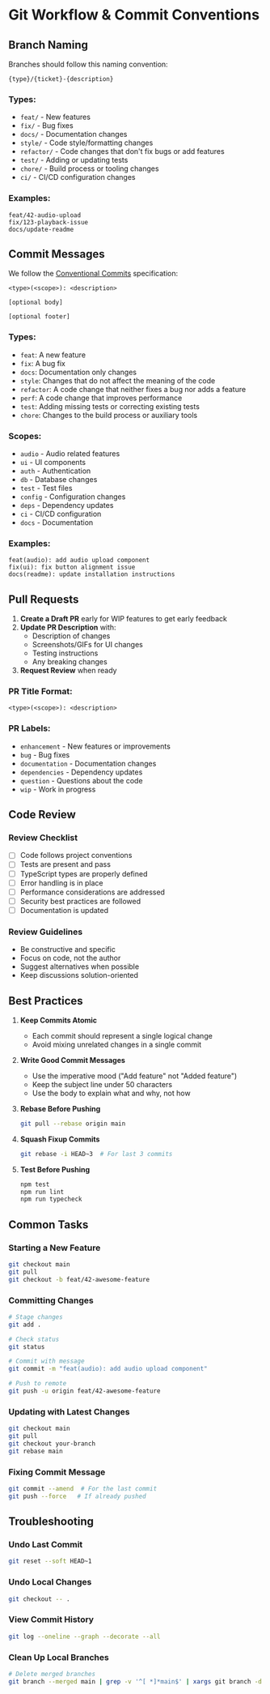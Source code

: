 # Git Workflow & Commit Conventions

## Branch Naming

Branches should follow this naming convention:

```
{type}/{ticket}-{description}
```

### Types:
- `feat/` - New features
- `fix/` - Bug fixes
- `docs/` - Documentation changes
- `style/` - Code style/formatting changes
- `refactor/` - Code changes that don't fix bugs or add features
- `test/` - Adding or updating tests
- `chore/` - Build process or tooling changes
- `ci/` - CI/CD configuration changes

### Examples:
```
feat/42-audio-upload
fix/123-playback-issue
docs/update-readme
```

## Commit Messages

We follow the [Conventional Commits](https://www.conventionalcommits.org/) specification:

```
<type>(<scope>): <description>

[optional body]

[optional footer]
```

### Types:
- `feat`: A new feature
- `fix`: A bug fix
- `docs`: Documentation only changes
- `style`: Changes that do not affect the meaning of the code
- `refactor`: A code change that neither fixes a bug nor adds a feature
- `perf`: A code change that improves performance
- `test`: Adding missing tests or correcting existing tests
- `chore`: Changes to the build process or auxiliary tools

### Scopes:
- `audio` - Audio related features
- `ui` - UI components
- `auth` - Authentication
- `db` - Database changes
- `test` - Test files
- `config` - Configuration changes
- `deps` - Dependency updates
- `ci` - CI/CD configuration
- `docs` - Documentation

### Examples:
```
feat(audio): add audio upload component
fix(ui): fix button alignment issue
docs(readme): update installation instructions
```

## Pull Requests

1. **Create a Draft PR** early for WIP features to get early feedback
2. **Update PR Description** with:
   - Description of changes
   - Screenshots/GIFs for UI changes
   - Testing instructions
   - Any breaking changes
3. **Request Review** when ready

### PR Title Format:
```
<type>(<scope>): <description>
```

### PR Labels:
- `enhancement` - New features or improvements
- `bug` - Bug fixes
- `documentation` - Documentation changes
- `dependencies` - Dependency updates
- `question` - Questions about the code
- `wip` - Work in progress

## Code Review

### Review Checklist
- [ ] Code follows project conventions
- [ ] Tests are present and pass
- [ ] TypeScript types are properly defined
- [ ] Error handling is in place
- [ ] Performance considerations are addressed
- [ ] Security best practices are followed
- [ ] Documentation is updated

### Review Guidelines
- Be constructive and specific
- Focus on code, not the author
- Suggest alternatives when possible
- Keep discussions solution-oriented

## Best Practices

1. **Keep Commits Atomic**
   - Each commit should represent a single logical change
   - Avoid mixing unrelated changes in a single commit

2. **Write Good Commit Messages**
   - Use the imperative mood ("Add feature" not "Added feature")
   - Keep the subject line under 50 characters
   - Use the body to explain what and why, not how

3. **Rebase Before Pushing**
   ```bash
   git pull --rebase origin main
   ```

4. **Squash Fixup Commits**
   ```bash
   git rebase -i HEAD~3  # For last 3 commits
   ```

5. **Test Before Pushing**
   ```bash
   npm test
   npm run lint
   npm run typecheck
   ```

## Common Tasks

### Starting a New Feature
```bash
git checkout main
git pull
git checkout -b feat/42-awesome-feature
```

### Committing Changes
```bash
# Stage changes
git add .

# Check status
git status

# Commit with message
git commit -m "feat(audio): add audio upload component"

# Push to remote
git push -u origin feat/42-awesome-feature
```

### Updating with Latest Changes
```bash
git checkout main
git pull
git checkout your-branch
git rebase main
```

### Fixing Commit Message
```bash
git commit --amend  # For the last commit
git push --force   # If already pushed
```

## Troubleshooting

### Undo Last Commit
```bash
git reset --soft HEAD~1
```

### Undo Local Changes
```bash
git checkout -- .
```

### View Commit History
```bash
git log --oneline --graph --decorate --all
```

### Clean Up Local Branches
```bash
# Delete merged branches
git branch --merged main | grep -v '^[ *]*main$' | xargs git branch -d
```
